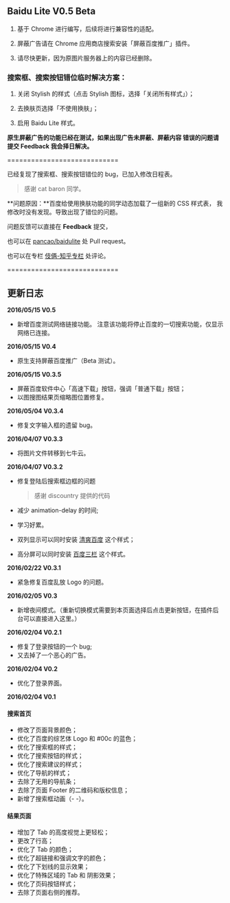## Baidu Lite V0.5 Beta

1. 基于 Chrome 进行编写，后续将进行兼容性的适配。

2. 屏蔽广告请在 Chrome 应用商店搜索安装「屏蔽百度推广」插件。

3. 请尽快更新，因为原图片服务器上的内容已经删除。



### 搜索框、搜索按钮错位临时解决方案：
1. 关闭 Stylish 的样式（点击 Stylish 图标，选择「关闭所有样式」）；

2. 去换肤页选择「不使用换肤」；

3. 启用 Baidu Lite 样式。


**原生屏蔽广告的功能已经在测试，如果出现广告未屏蔽、屏蔽内容
错误的问题请提交 Feedback 我会择日解决。**




============================


已经复现了搜索框、搜索按钮错位的 bug，已加入修改日程表。
> 感谢 cat baron 同学。

**问题原因：**百度给使用换肤功能的同学动态加载了一组新的 CSS 样式表，
我修改时没有发现。导致出现了错位的问题。

问题反馈可以直接在 **Feedback** 提交，

也可以在 [pancao/baidulite](https://github.com/pancao/baidulite) 处 Pull request。

也可以在专栏 [伎俩-知乎专栏](https://zhuanlan.zhihu.com/p/20557231) 处评论。



============================

## 更新日志

**2016/05/15 V0.5**

- 新增百度测试网络链接功能。
  注意该功能将停止百度的一切搜索功能，仅显示网络已连接。

**2016/05/15 V0.4**

- 原生支持屏蔽百度推广（Beta 测试）。

**2016/05/15 V0.3.5**

- 屏蔽百度软件中心「高速下载」按钮，强调「普通下载」按钮；
- 以图搜图结果页缩略图位置修复。

**2016/05/04 V0.3.4**

- 修复文字输入框的遗留 bug。

**2016/04/07 V0.3.3**

- 将图片文件转移到七牛云。

**2016/04/07 V0.3.2**

- 修复登陆后搜索框边框的问题

  > 感谢 discountry 提供的代码
  
- 减少 animation-delay 的时间;
- 学习好累。
- 双列显示可以同时安装 [清爽百度](https://userstyles.org/styles/29969/theme) 这个样式；
- 高分屏可以同时安装 [百度三栏](https://userstyles.org/styles/127217/theme) 这个样式。

**2016/02/22 V0.3.1**

- 紧急修复百度乱放 Logo 的问题。

**2016/02/05 V0.3**

- 新增夜间模式。（重新切换模式需要到本页面选择后点击更新按钮，在插件后台可以直接进入这里。）

**2016/02/04 V0.2.1**

- 修复了登录按钮的一个 bug;
- 又去掉了一个恶心的广告。

**2016/02/04 V0.2**

- 优化了登录界面。


**2016/02/04 V0.1**

#### 搜索首页
 - 修改了页面背景颜色；
 - 优化了百度的综艺体 Logo 和 #00c 的蓝色；
 - 优化了搜索框的样式；
 - 优化了搜索按钮的样式；
 - 优化了搜索建议的样式；
 - 优化了导航的样式；
 - 去除了无用的导航条；
 - 去除了页面 Footer 的二维码和版权信息；
 - 新增了搜索框动画（- -）。

#### 结果页面
 - 增加了 Tab 的高度视觉上更轻松；
 - 更改了行高；
 - 优化了 Tab 的颜色；
 - 优化了超链接和强调文字的颜色；
 - 优化了下划线的显示效果；
 - 优化了特殊区域的 Tab 和 阴影效果；
 - 优化了页码按钮样式；
 - 去除了页面右侧的推荐。
